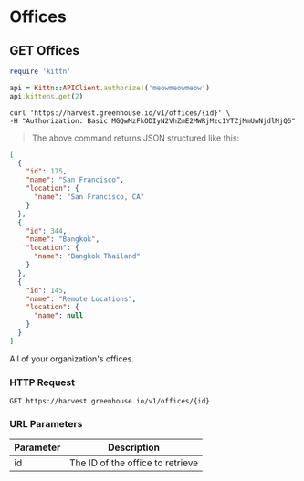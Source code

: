 # Offices

## GET Offices

```ruby
require 'kittn'

api = Kittn::APIClient.authorize!('meowmeowmeow')
api.kittens.get(2)
```

```shell
curl 'https://harvest.greenhouse.io/v1/offices/{id}' \
-H "Authorization: Basic MGQwMzFkODIyN2VhZmE2MWRjMzc1YTZjMmUwNjdlMjQ6"
```

> The above command returns JSON structured like this:

```json
[
  {
    "id": 175,
    "name": "San Francisco",
    "location": {
      "name": "San Francisco, CA"
    }
  },
  {
    "id": 344,
    "name": "Bangkok",
    "location": {
      "name": "Bangkok Thailand"
    }
  },
  {
    "id": 145,
    "name": "Remote Locations",
    "location": {
      "name": null
    }
  }
]
```

All of your organization's offices.

### HTTP Request

`GET https://harvest.greenhouse.io/v1/offices/{id}`

### URL Parameters

Parameter | Description
--------- | -----------
id | The ID of the office to retrieve
